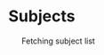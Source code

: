 
Subjects
========

<ul id="subject-list">Fetching subject list</ul>

<script type="module" src="/widgets/vocabulary.js"></script>

<script type="module">
let subject_list = document.getElementById('subject-list'),
    oReq = new XMLHttpRequest(),
    u = window.location;

subject_list.innerHTML = ``;

function updatePage() {
    let src = this.responseText,
        data = JSON.parse(src),
        keys = Object.keys(data);

    keys.sort();
    for (let i = 0; i < keys.length; i++) {
        let li = document.createElement('li'),
            elem = document.createElement('vocabularly-map'),
            key = keys[i],
            val = data[key];
        elem.value = {'identifier': key, 'name': val};
        li.appendChild(elem);
        subject_list.appendChild(li);
    }
}

oReq.addEventListener('load', updatePage);
oReq.open('GET', '/api/subject');
oReq.send();
</script>
